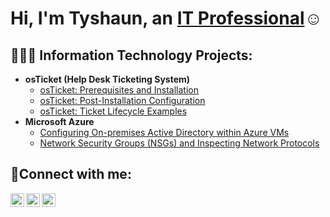 <h1>Hi, I'm Tyshaun, an <a href="https://linkedin.com/in/TyshaunKnight">IT Professional</a>☺</h1>

<h2>👨🏾‍💻 Information Technology Projects:</h2>

- <b>osTicket (Help Desk Ticketing System)</b>
  - [osTicket: Prerequisites and Installation](https://github.com/TyshaunKnight/osticket-prereqs)
  - [osTicket: Post-Installation Configuration](https://github.com/TyshaunKnight/post-install-config)
  - [osTicket: Ticket Lifecycle Examples](https://github.com/TyshaunKnight/ticket-lifecycle)
- <b>Microsoft Azure</b>
  - [Configuring On-premises Active Directory within Azure VMs](https://github.com/TyshaunKnight/configure-ad)
  - [Network Security Groups (NSGs) and Inspecting Network Protocols](https://github.com/TyshaunKnight/azure-network-protocols)

<h2>🤳Connect with me:</h2>

[<img align="left" alt="Josh | Twitter" width="22px" src="https://cdn.jsdelivr.net/npm/simple-icons@v3/icons/twitter.svg" />][twitter]
[<img align="left" alt="Josh | LinkedIn" width="22px" src="https://cdn.jsdelivr.net/npm/simple-icons@v3/icons/linkedin.svg" />][linkedin]
[<img align="left" alt="Josh | Instagram" width="22px" src="https://cdn.jsdelivr.net/npm/simple-icons@v3/icons/instagram.svg" />][instagram]

[twitter]: https://twitter.com/Josh
[instagram]: https://www.instagram.com/Josh
[linkedin]: https://linkedin.com/in/Josh 
